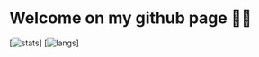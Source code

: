 # Welcome on my github page 🙋‍♂️

[![stats](https://github-readme-stats.vercel.app/api?username=fjuton)]
[![langs](https://github-readme-stats.vercel.app/api/top-langs/?username=fjuton)]
